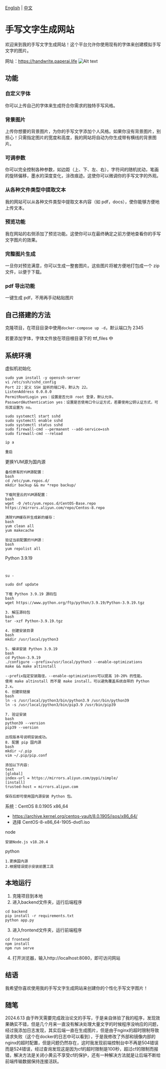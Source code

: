 [English](README_en.md) | [中文](README.md)

# 手写文字生成网站

欢迎来到我的手写文字生成网站！这个平台允许你使用现有的字体来创建模拟手写文字的图片。

网址：https://handwrite.paperai.life
![Alt text](image.png)

## 功能

### 自定义字体

你可以上传自己的字体来生成符合你需求的独特手写风格。

### 背景图片

上传你想要的背景图片，为你的手写文字添加个人风格。如果你没有背景图片，别担心！只需指定图片的宽度和高度，我的网站将自动为你生成带有横线的背景图片。

### 可调参数

你可以完全控制各种参数，如边距（上、下、左、右），字符间的随机扰动，笔画的旋转偏移，墨水的深度变化，涂改痕迹。这使你可以微调你的手写文字的外观。

### 从各种文件类型中提取文本

我的网站可以从各种文件类型中提取文本内容（如 pdf，docs），使你能够方便地上传文本。

### 预览功能

我在网站的右侧添加了预览功能。这使你可以在最终确定之前方便地查看你的手写文字图片的效果。

### 完整图片生成

一旦你对预览满意，你可以生成一整套图片。这些图片将被方便地打包成一个 zip 文件，以便于下载。

### pdf 导出功能

一键生成 pdf，不用再手动粘贴图片

## 自己搭建的方法

克隆项目，在项目目录中使用`docker-compose up -d`，默认端口为 2345

若要添加字体，字体文件放在项目根目录下的 ttf_files 中

## 系统环境
虚拟机初始化
```
sudo yum install -y openssh-server
vi /etc/ssh/sshd_config
Port 22：定义 SSH 监听的端口号，默认为 22。
ListenAddress 0.0.0.0
PermitRootLogin yes：设置是否允许 root 登录，默认允许。
PasswordAuthentication yes：设置是否使用口令认证方式，若要使用公钥认证方式，可将其设置为 no。

sudo systemctl start sshd
sudo systemctl enable sshd
sudo systemctl status sshd
sudo firewall-cmd --permanent --add-service=ssh
sudo firewall-cmd --reload

ip a

重启

```

更换YUM源为国内源
```
备份原有的YUM源配置：
bash
cd /etc/yum.repos.d/
mkdir backup && mv *repo backup/

下载阿里云的YUM源配置：
bash
wget -O /etc/yum.repos.d/CentOS-Base.repo https://mirrors.aliyun.com/repo/Centos-8.repo

清除YUM缓存并生成新的缓存：
bash
yum clean all
yum makecache

验证当前配置的YUM源：
bash
yum repolist all
```

Python 3.9.19
```shell


su -

sudo dnf update

下载 Python 3.9.19 源码包
bash
wget https://www.python.org/ftp/python/3.9.19/Python-3.9.19.tgz

3. 解压源码包
bash
tar -xzf Python-3.9.19.tgz

4. 创建安装目录
bash
mkdir /usr/local/python3

5. 编译安装 Python 3.9.19
bash
cd Python-3.9.19
./configure --prefix=/usr/local/python3 --enable-optimizations
make && make altinstall

--prefix指定安装路径，--enable-optimizations可以提高 10-20% 的性能。
使用 make altinstall 而不是 make install，可以避免覆盖系统自带的 Python 2.x。
6. 创建软链接
bash
ln -s /usr/local/python3/bin/python3.9 /usr/bin/python39
ln -s /usr/local/python3/bin/pip3.9 /usr/bin/pip39

7. 验证安装
bash
python39 --version
pip39 --version

出现版本号说明安装成功。
8. 配置 pip 国内源
bash
mkdir ~/.pip
vim ~/.pip/pip.conf

添加以下内容:
text
[global]
index-url = https://mirrors.aliyun.com/pypi/simple/
[install]
trusted-host = mirrors.aliyun.com

保存后即可使用国内源安装 Python 包。
```
系统：CentOS 8.0.1905 x86_64
- https://archive.kernel.org/centos-vault/8.0.1905/isos/x86_64/
- 选择 CentOS-8-x86_64-1905-dvd1.iso

node
```
安装Node.js v18.20.4
```
python
```
1.更换国内源
2.根据错误提示安装前置工具
```

## 本地运行
1. 克隆项目到本地
2. 进入backend文件夹，运行后端程序
```shell
cd backend
pip install -r requirements.txt
python app.py
```
3. 进入frontend文件夹，运行前端程序
```shell
cd frontend
npm install
npm run serve
```
4. 打开浏览器，输入http://localhost:8080，即可访问网站

## 结语

我希望你喜欢使用我的手写文字生成网站来创建你的个性化手写文字图片！

## 随笔
2024.6.13 由于昨天需要完成政治论文的手写，于是亲自体验了我的程序，发现效果确实不错，但是几个月来一直没有解决处理大量文字的时候程序没响应的问题，经过我添加日志发现，其实后端一直在生成图片，但是由于nginx的超时限制导致请求失败（这个在docker的日志中可以看到），于是我修改了外部和镜像内部的nginx的超时配置，但是问题仍然存在，这时我发现前端控制台中不再是504错误而是524错误，经过查询发现这是因为cf的超时限制是100秒，超过cf的限制而报错，解决方法是关闭小黄云不享受cf的保护，还有一种解决方法就是让后端不断给前端传输数据保持连接活跃。
